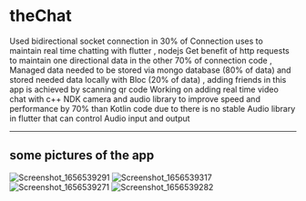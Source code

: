 # theChat
Used bidirectional socket connection in 30% of Connection uses to maintain real time chatting with flutter , nodejs
Get benefit of http requests to maintain one directional data in the other 70% of connection code ,
Managed data needed to be stored via mongo database (80% of data) and stored needed data locally with Bloc  (20% of data) ,
adding friends in this app is achieved by scanning qr code
Working on adding real time video chat with c++ NDK camera and audio library to improve speed and performance by 70% than Kotlin code due to there is no stable Audio library in flutter that can control Audio input and output

----------
some pictures of the app
----------

![Screenshot_1656539291](https://user-images.githubusercontent.com/65211124/176551390-4af2341d-acbc-4229-9d62-5ae1c28281ae.png)
![Screenshot_1656539317](https://user-images.githubusercontent.com/65211124/176551400-4b53e568-0fdf-435a-92e3-0691442442af.png)
![Screenshot_1656539271](https://user-images.githubusercontent.com/65211124/176551413-89d93680-d49d-4ed4-b809-8ee37cf0dfb4.png)
![Screenshot_1656539282](https://user-images.githubusercontent.com/65211124/176551435-013872f9-0a43-43e6-ae3e-ab4592257c44.png)
